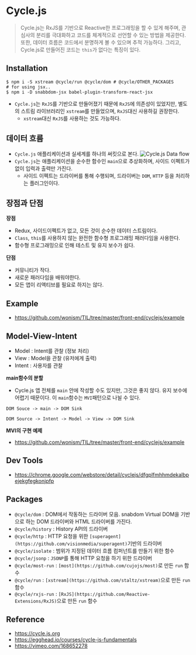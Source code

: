 # Cycle.js
> Cycle.js는 RxJS를 기반으로 Reactive한 프로그래밍을 할 수 있게 해주며, 관심사의 분리를 극대화하고 코드를 체계적으로 선언할 수 있는 방법을 제공한다. 또한, 데이터 흐름은 코드에서 분명하게 볼 수 있으며 추적 가능하다. 그리고, Cycle.js로 만들어진 코드는 `this`가 없다는 특징이 있다.

## Installation
```
$ npm i -S xstream @cycle/run @cycle/dom # @cycle/OTHER_PACKAGES
# for using jsx..
$ npm i -D snabbdom-jsx babel-plugin-transform-react-jsx
```
- `Cycle.js`는 `RxJS`를 기반으로 만들어졌기 때문에 `RxJS`에 의존성이 있었지만, 별도의 스트림 라이브러리인 `xstream`를 만들었으며, `RxJS`대신 사용하길 권장한다.
  - `xstream`대신 `RxJS`를 사용하는 것도 가능하다.

## 데이터 흐름
- `Cycle.js` 애플리케이션과 실세계를 하나의 써킷으로 본다.
![Cycle.js Data flow]('./cycle-dataflow.svg')
- `Cycle.js`는 애플리케이션을 순수한 함수인 `main`으로 추상화하며, 사이드 이펙트가 없이 입력과 출력만 가진다.
  - 사이드 이펙트는 드라이버를 통해 수행되며, 드라이버는 `DOM`, `HTTP` 등을 처리하는 플러그인이다.

## 장점과 단점
__장점__
- Redux, 사이드이펙트가 없고, 모든 것이 순수한 데이터 스트림이다.
- `Class`, `this`를 사용하지 않는 완전한 함수형 프로그래밍 패러다임을 사용한다.
- 함수형 프로그래밍으로 인해 테스트 및 유지 보수가 쉽다.

__단점__
- 커뮤니티가 작다.
- 새로운 패러다임을 배워야한다.
- 모든 앱이 리액티브를 필요로 하지는 않다.

## Example
- https://github.com/wonism/TIL/tree/master/front-end/cyclejs/example

## Model-View-Intent
- Model : Intent를 관찰 (정보 처리)
- View : Model을 관찰 (유저에게 출력)
- Intent : 사용자를 관찰

__main함수의 분할__
- Cycle.js 앱 전체를 `main` 안에 작성할 수도 있지만, 그것은 좋지 않다. 유지 보수에 어렵기 때문이다. 이 `main`함수는 `MVI`패턴으로 나뉠 수 있다.
```
DOM Souce -> main -> DOM Sink
```
```
DOM Source -> Intent -> Model -> View -> DOM Sink
```

__MVI의 구현 예제__
- https://github.com/wonism/TIL/tree/master/front-end/cyclejs/example

## Dev Tools
- https://chrome.google.com/webstore/detail/cyclejs/dfgplfmhhmdekalbpejekgfegkonjpfp

## Packages
- `@cycle/dom` : DOM에서 작동하는 드라이버 모음. snabdom Virtual DOM을 기반으로 하는 DOM 드라이버와 HTML 드라이버를 가진다.
- `@cycle/history` : History API의 드라이버
- `@cycle/http` : HTTP 요청을 위한 `[superagent](https://github.com/visionmedia/superagent)`기반의 드라이버
- `@cycle/isolate` : 범위가 지정된 데이터 흐름 컴퍼넌트를 만들기 위한 함수
- `@cycle/jsonp` : `JSONP`를 통해 HTTP 요청을 하기 위한 드라이버
- `@cycle/most-run` : `[most](https://github.com/cujojs/most)`로 만든 `run` 함수
- `@cycle/run` : `[xstream](https://github.com/staltz/xstream)`으로 만든 `run` 함수
- `@cycle/rxjs-run` : `[RxJS](https://github.com/Reactive-Extensions/RxJS)`으로 만든 `run` 함수

## Reference
- https://cycle.js.org
- https://egghead.io/courses/cycle-js-fundamentals
- https://vimeo.com/168652278
